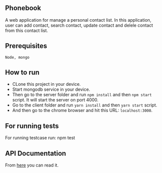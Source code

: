 ## Phonebook

A web application for manage a personal contact list. In this application, user can add contact, search contact, update contact and delele contact from this contact list.

## Prerequisites

```
Node, mongo
```

## How to run

- CLone this project in your device.
- Start mongodb service in your device.
- Then go to the server folder and run ``` npm install ``` and then ``` npm start ``` script. It will start the server on port 4000.
- Go to the client folder and run ``` yarn install ``` and then ``` yarn start ``` script.
- And then go to the chrome browser and hit this URL: ``` localhost:3000 ```.

## For running tests

For running testcase run: npm test
 
## API Documentation

From [here](https://web.postman.co/collections/1463688-cac4e331-7932-8505-f05a-4870a85532f8?workspace=8c46d4fb-2d27-487c-8626-29500cfaf6df) you can read it.
